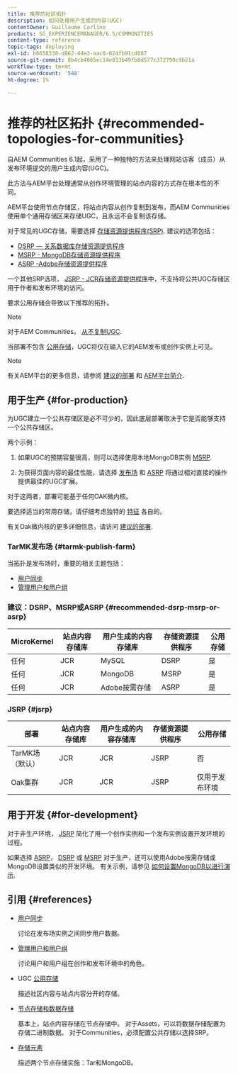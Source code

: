 ```yaml
---
title: 推荐的社区拓扑
description: 如何处理用户生成的内容(UGC)
contentOwner: Guillaume Carlino
products: SG_EXPERIENCEMANAGER/6.5/COMMUNITIES
content-type: reference
topic-tags: deploying
exl-id: b6658330-d862-44e3-aac0-824fb91cd087
source-git-commit: 8b4cb4065ec14e813b49fb0d577c372790c9b21a
workflow-type: tm+mt
source-wordcount: '548'
ht-degree: 1%

---
```


# 推荐的社区拓扑 {#recommended-topologies-for-communities}

自AEM Communities 6.1起，采用了一种独特的方法来处理网站访客（成员）从发布环境提交的用户生成内容(UGC)。

此方法与AEM平台处理通常从创作环境管理的站点内容的方式存在根本性的不同。

AEM平台使用节点存储区，将站点内容从创作复制到发布，而AEM Communities使用单个通用存储区来存储UGC，且永远不会复制该存储。

对于常见的UGC存储，需要选择 [存储资源提供程序(SRP)](working-with-srp.md). 建议的选项包括：

* [DSRP — 关系数据库存储资源提供程序](dsrp.md)
* [MSRP - MongoDB存储资源提供程序](msrp.md)
* [ASRP -Adobe存储资源提供程序](asrp.md)

一个其他SRP选项， [JSRP - JCR存储资源提供程序](jsrp.md)中，不支持将公共UGC存储区用于作者和发布环境的访问。

要求公用存储会导致以下推荐的拓扑。

>[!NOTE]
>
>对于AEM Communities， [从不复制UGC](working-with-srp.md#ugc-never-replicated).
>
>当部署不包含 [公用存储](working-with-srp.md)，UGC将仅在输入它的AEM发布或创作实例上可见。
>

>[!NOTE]
>
>有关AEM平台的更多信息，请参阅 [建议的部署](../../help/sites-deploying/recommended-deploys.md) 和 [AEM平台简介](../../help/sites-deploying/data-store-config.md).

## 用于生产 {#for-production}

为UGC建立一个公共存储区是必不可少的，因此底层部署取决于它是否能够支持一个公共存储区。

两个示例：

1. 如果UGC的预期容量很高，则可以选择使用本地MongoDB实例 [MSRP](msrp.md).

1. 为获得页面内容的最佳性能，请选择 [发布场](../../help/sites-deploying/recommended-deploys.md#tarmk-farm) 和 [ASRP](asrp.md) 将通过相对直接的操作提供最佳的UGC扩展。

对于这两者，部署可能基于任何OAK微内核。

要选择适当的常用存储，请仔细考虑独特的 [特征](working-with-srp.md#characteristics-of-srp-options) 各自的。

有关Oak微内核的更多详细信息，请访问 [建议的部署](../../help/sites-deploying/recommended-deploys.md).

### TarMK发布场 {#tarmk-publish-farm}

当拓扑是发布场时，重要的相关主题包括：

* [用户同步](sync.md)
* [管理用户和用户组](users.md)

### 建议：DSRP、MSRP或ASRP {#recommended-dsrp-msrp-or-asrp}

| MicroKernel | 站点内容存储库 | 用户生成的内容存储库 | 存储资源提供程序 | 公用存储 |
|-------------|------------------------|----------------------------------|---------------------------|---------------|
| 任何 | JCR | MySQL | DSRP | 是 |
| 任何 | JCR | MongoDB | MSRP | 是 |
| 任何 | JCR | Adobe按需存储 | ASRP | 是 |

### JSRP {#jsrp}


| 部署 | 站点内容存储库 | 用户生成的内容存储库 | 存储资源提供程序 | 公用存储 |
|----------------------|------------------------|----------------------------------|---------------------------|---------------------------------|
| TarMK场（默认） | JCR | JCR | JSRP | 否 |
| Oak集群 | JCR | JCR | JSRP | 仅用于发布环境 |

## 用于开发 {#for-development}

对于非生产环境， [JSRP](jsrp.md) 简化了用一个创作实例和一个发布实例设置开发环境的过程。

如果选择 [ASRP](asrp.md)， [DSRP](dsrp.md) 或 [MSRP](msrp.md) 对于生产，还可以使用Adobe按需存储或MongoDB设置类似的开发环境。 有关示例，请参见 [如何设置MongoDB以进行演示](demo-mongo.md).

## 引用 {#references}

* [用户同步](sync.md)

  讨论在发布场实例之间同步用户数据。

* [管理用户和用户组](users.md)

  讨论用户和用户组在创作和发布环境中的角色。

* UGC [公用存储](working-with-srp.md)

  描述社区内容与站点内容分开的存储。

* [节点存储和数据存储](../../help/sites-deploying/data-store-config.md)

  基本上，站点内容存储在节点存储中。 对于Assets，可以将数据存储配置为存储二进制数据。 对于Communities，必须配置公共存储以选择SRP。

* [存储元素](../../help/sites-deploying/storage-elements-in-aem-6.md)

  描述两个节点存储实施：Tar和MongoDB。
